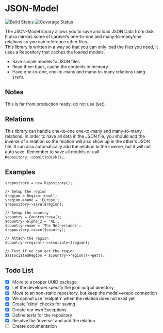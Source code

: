 # JSON-Model

[![Build Status](https://travis-ci.org/WesleyE/json-model.svg?branch=master)](https://travis-ci.org/WesleyE/json-model)
[![Coverage Status](https://coveralls.io/repos/github/WesleyE/json-model/badge.svg?branch=develop)](https://coveralls.io/github/WesleyE/json-model?branch=develop)


The JSON-Model library allows you to save and load JSON Data from disk. It also mirrors some of Laravel's one-to-one and many-to-many/one relations so you can reference other files.  
This library is written in a way so that you can only load the files you need, it uses a Repository that caches the loaded models.

- Save simple models to JSON files
- Read them back, cache the contents in memory
- Have one-to-one, one-to-many and many-to-many relations using `$refs`.


## Notes

This is far from production ready, do not use (yet).

## Relations

This library can handle one-to-one one-to-many and many-to-many relations. In order to have all data in the JSON file, you should add the inverse of a relation so the relation will also show up in the other's JSON file. It can also automatically add the relation to the inverse, but it will not auto save. Remember to save all models or call `Repository::commitToDisk();`.

## Examples
```
$repository = new Repository();

// Setup the region
$region = Region::new();
$region->name = 'Europe';
$repository->save($region);

// Setup the country
$country = Country::new();
$country->alpha_2 = 'NL';
$country->name = 'The Netherlands';
$repository->save($country);

// Attach the region
$country->region()->associate($region);

// Test if we can get the region
$associatedRegion = $country->region()->get();
```

## Todo List

- [x] Move to a proper UUID package
- [x] Let the developer specify the json output directory
- [x] Move to an non-static repository, but keep the model<->repo connection
- [x] We cannot use 'realpath' when the relation does not exist yet
- [x] Create 'dirty' checks for saving
- [x] Create our own Exceptions
- [x] Define tests for the repository
- [x] Resolve the 'inverse' and add the relation
- [ ] Create documentation